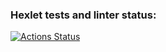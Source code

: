 ### Hexlet tests and linter status:
[![Actions Status](https://github.com/chebok/js-oop-project-lvl1/workflows/hexlet-check/badge.svg)](https://github.com/chebok/js-oop-project-lvl1/actions)